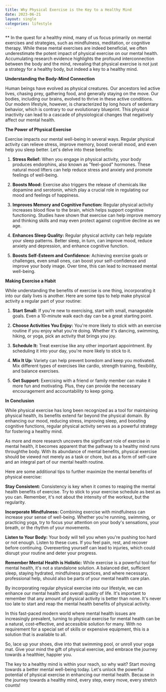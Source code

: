 ```yaml
---
title: Why Physical Exercise is the Key to a Healthy Mind
date: 2023-06-21
layout: single
categories: lifestyle
---
```

**
In the quest for a healthy mind, many of us focus primarily on mental exercises and strategies, such as mindfulness, meditation, or cognitive therapy. While these mental exercises are indeed beneficial, we often underestimate the potent impact of physical exercise on our mental health. Accumulating research evidence highlights the profound interconnection between the body and the mind, revealing that physical exercise is not just a strategy for a healthy body, but indeed a key to a healthy mind.

**Understanding the Body-Mind Connection**

Human beings have evolved as physical creatures. Our ancestors led active lives, chasing prey, gathering food, and generally staying on the move. Our bodies, including our brains, evolved to thrive in these active conditions. Our modern lifestyle, however, is characterized by long hours of sedentary behavior, which is contrary to our evolutionary blueprint. This physical inactivity can lead to a cascade of physiological changes that negatively affect our mental health.

**The Power of Physical Exercise**

Exercise impacts our mental well-being in several ways. Regular physical activity can relieve stress, improve memory, boost overall mood, and even help you sleep better. Let's delve into these benefits:

1. **Stress Relief:** When you engage in physical activity, your body produces endorphins, also known as "feel-good" hormones. These natural mood lifters can help reduce stress and anxiety and promote feelings of well-being.

2. **Boosts Mood:** Exercise also triggers the release of chemicals like dopamine and serotonin, which play a crucial role in regulating our mood and feelings of happiness.

3. **Improves Memory and Cognitive Function:** Regular physical activity increases blood flow to the brain, which helps support cognitive functioning. Studies have shown that exercise can help improve memory and thinking skills and may even protect against cognitive decline as we age.

4. **Enhances Sleep Quality:** Regular physical activity can help regulate your sleep patterns. Better sleep, in turn, can improve mood, reduce anxiety and depression, and enhance cognitive function.

5. **Boosts Self-Esteem and Confidence:** Achieving exercise goals or challenges, even small ones, can boost your self-confidence and improve your body image. Over time, this can lead to increased mental well-being.

**Making Exercise a Habit**

While understanding the benefits of exercise is one thing, incorporating it into our daily lives is another. Here are some tips to help make physical activity a regular part of your routine:

1. **Start Small:** If you're new to exercising, start with small, manageable goals. Even a 10-minute walk each day can be a great starting point.

2. **Choose Activities You Enjoy:** You're more likely to stick with an exercise routine if you enjoy what you're doing. Whether it's dancing, swimming, hiking, or yoga, pick an activity that brings you joy.

3. **Schedule It:** Treat exercise like any other important appointment. By scheduling it into your day, you're more likely to stick to it.

4. **Mix It Up:** Variety can help prevent boredom and keep you motivated. Mix different types of exercises like cardio, strength training, flexibility, and balance exercises.

5. **Get Support:** Exercising with a friend or family member can make it more fun and motivating. Plus, they can provide the necessary encouragement and accountability to keep going.

**In Conclusion**

While physical exercise has long been recognized as a tool for maintaining physical health, its benefits extend far beyond the physical domain. By enhancing our mood, reducing stress, improving sleep, and boosting cognitive functions, regular physical activity serves as a powerful strategy for fostering a healthy mind.

As more and more research uncovers the significant role of exercise in mental health, it becomes apparent that the pathway to a healthy mind runs throughthe body. With its abundance of mental benefits, physical exercise should be viewed not merely as a task or chore, but as a form of self-care and an integral part of our mental health routine.

Here are some additional tips to further maximize the mental benefits of physical exercise:

**Stay Consistent:** Consistency is key when it comes to reaping the mental health benefits of exercise. Try to stick to your exercise schedule as best as you can. Remember, it's not about the intensity of the workout, but the regularity.

**Incorporate Mindfulness:** Combining exercise with mindfulness can increase your sense of well-being. Whether you're running, swimming, or practicing yoga, try to focus your attention on your body's sensations, your breath, or the rhythm of your movements.

**Listen to Your Body:** Your body will tell you when you're pushing too hard or not enough. Listen to these cues. If you feel pain, rest, and recover before continuing. Overexerting yourself can lead to injuries, which could disrupt your routine and deter your progress.

**Remember Mental Health is Holistic:** While exercise is a powerful tool for mental health, it's not a standalone solution. A balanced diet, sufficient sleep, staying hydrated, mindfulness practices, and where necessary, professional help, should also be parts of your mental health care plan.

By incorporating regular physical exercise into our lifestyle, we can enhance our mental health and overall quality of life. It's important to remember that any amount of physical activity is better than none. It's never too late to start and reap the mental health benefits of physical activity.

In this fast-paced modern world where mental health issues are increasingly prevalent, turning to physical exercise for mental health can be a natural, cost-effective, and accessible solution for many. With no requirement for a special set of skills or expensive equipment, this is a solution that is available to all.

So, lace up your shoes, dive into that swimming pool, or unroll your yoga mat. Give your mind the gift of physical exercise, and embrace the journey towards a healthier, happier you.

The key to a healthy mind is within your reach, so why wait? Start moving towards a better mental well-being today. Let's unlock the powerful potential of physical exercise in enhancing our mental health. Because in the journey towards a healthy mind, every step, every move, every stretch counts!